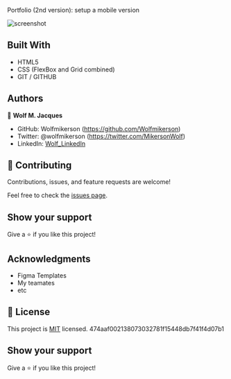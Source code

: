 Portfolio (2nd version): setup a mobile version


![screenshot](https://i.imgur.com/tPMZxHx.png)


## Built With

- HTML5
- CSS (FlexBox and Grid combined)
- GIT / GITHUB

## Authors

👤 **Wolf M. Jacques**

- GitHub: Wolfmikerson (https://github.com/Wolfmikerson)
- Twitter: @wolfmikerson (https://twitter.com/MikersonWolf)
- LinkedIn: [Wolf_LinkedIn](https://www.linkedin.com/in/wolf-m-jacques-27a38612a/)



## 🤝 Contributing

Contributions, issues, and feature requests are welcome!

Feel free to check the [issues page](../../issues/).

## Show your support

Give a ⭐️ if you like this project!

## Acknowledgments

- Figma Templates
- My teamates
- etc

## 📝 License

This project is [MIT](https://opensource.org/licenses/MIT) licensed.
474aaf002138073032781f15448db7f41f4d07b1

## Show your support

Give a ⭐️ if you like this project!


